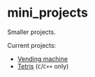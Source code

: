 # mini_projects

Smaller projects.

Current projects:

- [Vending machine](vending_machine)
- [Tetris](tetris) (`C`/`C++` only)
